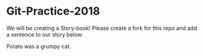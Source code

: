 # Git-Practice-2018
We will be creating a Story-book! Please create a fork for this repo and add a sentence to our story below:





Potato was a grumpy cat.
